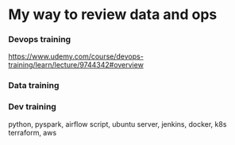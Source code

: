# My way to review data and ops

### Devops training

https://www.udemy.com/course/devops-training/learn/lecture/9744342#overview

### Data training

### Dev training
python, pyspark, airflow 
script, ubuntu server, jenkins, docker, k8s
terraform, aws



